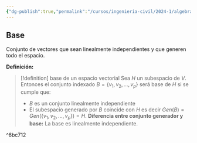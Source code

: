 ```yaml
---
{"dg-publish":true,"permalink":"/cursos/ingenieria-civil/2024-1/algebra-lineal/5-subespacios-y-dimension/base-de-un-espacio-vectorial/","tags":["I2MAT1203"]}
---
```



## Base

Conjunto de vectores que sean linealmente independientes y que generen todo el espacio.

**Definición:** 

> [!definition] base de un espacio vectorial
> Sea $H$ un subespacio de $V$. Entonces el conjunto indexado $B=\{ v_{1},v_{2},\dots,v_{p} \}$ será base de $H$ si se cumple que:
> - $B$ es un conjunto linealmente independiente
> - El subespacio generado por $B$ coincide con $H$ es decir $Gen(B)=Gen(\{ v_{1},v_{2},\dots,v_{p} \})=H$.
> **Diferencia entre conjunto generador y base:** La base es linealmente independiente.

^6bc712